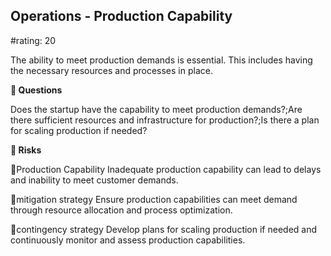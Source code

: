 

## Operations - Production Capability

#rating: 20


The ability to meet production demands is essential. This includes having the necessary resources and processes in place.

**💭 Questions**

Does the startup have the capability to meet production demands?;Are there sufficient resources and infrastructure for production?;Is there a plan for scaling production if needed?

**🚨 Risks**

🚨Production Capability
Inadequate production capability can lead to delays and inability to meet customer demands.

🚨mitigation strategy
Ensure production capabilities can meet demand through resource allocation and process optimization.

🚨contingency strategy
Develop plans for scaling production if needed and continuously monitor and assess production capabilities.




